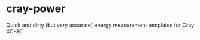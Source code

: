 cray-power
==========

Quick and dirty (but very accurate) energy measurement templates for Cray XC-30
